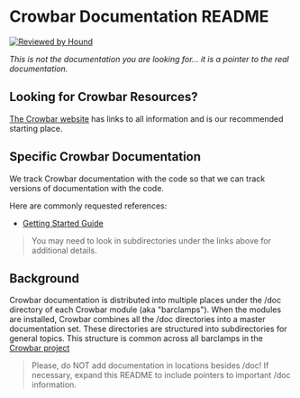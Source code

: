 # Crowbar Documentation README

[![Reviewed by Hound](https://img.shields.io/badge/Reviewed_by-Hound-8E64B0.svg)](https://houndci.com)

_This is not the documentation you are looking for... it is a pointer to the real documentation._

## Looking for Crowbar Resources?

[The Crowbar website](https://crowbar.github.io) has links to all information and is our recommended starting place.

## Specific Crowbar Documentation

We track Crowbar documentation with the code so that we can track versions of documentation with the code.

Here are commonly requested references:

* [Getting Started Guide](https://github.com/crowbar/crowbar/blob/master/doc/gettingstarted.md)

> You may need to look in subdirectories under the links above for additional details.

## Background
Crowbar documentation is distributed into multiple places under the /doc directory of each Crowbar module (aka "barclamps").  When the modules are installed, Crowbar combines all the /doc directories into a master documentation set.  These directories are structured into subdirectories for general topics.  This structure is common across all barclamps in the [Crowbar project](https://github.com/crowbar/)

> Please, do NOT add documentation in locations besides /doc!  If necessary, expand this README to include pointers to important /doc information.

